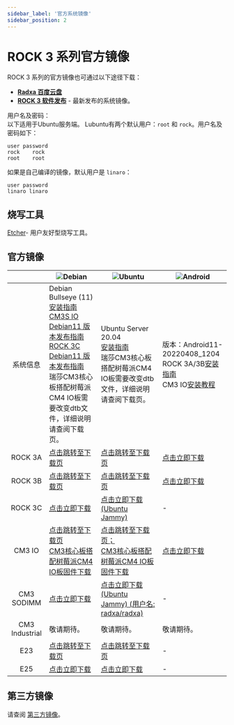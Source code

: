 ```yaml
---
sidebar_label: '官方系统镜像'
sidebar_position: 2
---
```


# ROCK 3 系列官方镜像

ROCK 3 系列的官方镜像也可通过以下途径下载： 

- **[Radxa 百度云盘](http://rock.sh/rockpi-baidupan)**
- **[ROCK 3 软件发布](https://github.com/radxa/debos-radxa/releases/latest)** - 最新发布的系统镜像。

用户名及密码：  
以下适用于Ubuntu服务端。
Lubuntu有两个默认用户：`root` 和 `rock`。用户名及密码如下：
```
user password
rock    rock
root    root
```

如果是自己编译的镜像，默认用户是 `linaro`：

```
user password
linaro linaro
```

## 烧写工具

[Etcher](https://etcher.balena.io/)- 用户友好型烧写工具。

## 官方镜像

||![Debian](/img/Debian-logo.webp)|![Ubuntu](/img/Ubuntu-logo.webp)|![Android](/img/Android-Logo.webp)|
|:-:|-|-|-|
|系统信息|Debian Bullseye (11)<br/>[安装指南](https://wiki.radxa.com/Rock3/Debian)<br/>[CM3S IO Debian11 版本发布指南](https://forum.radxa.com/t/230331-system-release-notice-for-rock-3c/15678)<br/>[ROCK 3C Debian11 版本发布指南](https://forum.radxa.com/t/230428-system-release-notice-for-rock-3c/16282)<br/>瑞莎CM3核心板搭配树莓派CM4 IO板需要改变dtb文件，详细说明请查阅下载页。|Ubuntu Server 20.04<br/>[安装指南](https://wiki.radxa.com/Rock3/Ubuntu)<br/>瑞莎CM3核心板搭配树莓派CM4 IO板需要改变dtb文件，详细说明请查阅下载页。|版本：Android11-20220408_1204<br/>ROCK 3A/3B[安装指南](https://wiki.radxa.com/Rock3/install/usb-install)<br/>CM3 IO[安装教程](https://wiki.radxa.com/Rock3/installusb-install-radxa-cm3-io)|
|ROCK 3A|[点击跳转至下载页](https://github.com/radxa-build/rock-3a/releases/latest)|[点击跳转至下载页](https://github.com/radxa-build/rock-3a/releases/latest)|[点击立即下载](https://dl.radxa.com/rock3/images/android/rock3a-android11-20220408_1204-gpt.img.xz)|
|ROCK 3B|[点击跳转至下载页](https://github.com/radxa-build/rock-3b/releases/latest)|[点击跳转至下载页](https://github.com/radxa-build/rock-3b/releases/latest)|[点击立即下载](https://dl.radxa.com/rock3/images/android/rock3b-android11-20220408_1204-gpt.img.xz)|
|ROCK 3C|[点击立即下载](https://github.com/radxa-build/rock-3c/releases/download/b36/rock-3c_debian_bullseye_xfce_b36.img.xz)|[点击立即下载(Ubuntu Jammy)](https://github.com/radxa-build/rock-3c/releases/download/b36/rock-3c_ubuntu_jammy_cli_b36.img.xz)|-|
|CM3 IO|[点击跳转至下载页](https://github.com/radxa-build/radxa-cm3-io/releases/latest)<br/>[CM3核心板搭配树莓派CM4 IO板固件下载](https://github.com/radxa-build/radxa-cm3-io/releases/latest)|[点击跳转至下载页；](https://github.com/radxa-build/radxa-cm3-io/releases/latest)<br/>[CM3核心板搭配树莓派CM4 IO板固件下载](https://github.com/radxa-build/radxa-cm3-io/releases/latest)|[点击立即下载](https://dl.radxa.com/rock3/images/android/rock_cm3io-android11-20220408_1204-gpt.img.xz)|
|CM3 SODIMM|[点击立即下载](https://github.com/radxa-build/radxa-cm3-sodimm-io/releases/download/b24/radxa-cm3-sodimm-io_debian_bullseye_xfce_b24.img.xz)|[点击立即下载(Ubuntu Jammy) (用户名: radxa/radxa)](https://github.com/radxa-build/radxa-cm3-sodimm-io/releases/download/b24/radxa-cm3-sodimm-io_ubuntu_jammy_cli_b24.img.xz)|-|
|CM3 Industrial |敬请期待。|敬请期待。|敬请期待。|
|E23|[点击跳转至下载页](https://github.com/radxa-build/radxa-e23/releases/latest)|[点击跳转至下载页](https://github.com/radxa-build/radxa-e23/releases/latest)|-|
|E25|[点击立即下载](https://github.com/radxa/debos-radxa/releases/download/20221028-0344/radxa-e25-debian-bullseye-xfce4-arm64-20221028-0509-gpt.img.xz)|[点击立即下载](https://github.com/radxa/debos-radxa/releases/download/20221028-0344/radxa-e25-ubuntu-focal-server-arm64-20221028-0448-gpt.img.xz)|-|

## 第三方镜像

请查阅 [第三方镜像](./alternative-os/third-party-images)。
